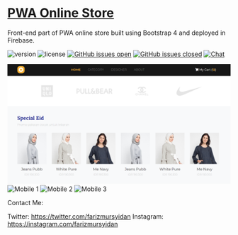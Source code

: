 # [PWA Online Store](https://fariz-s-shop.web.app/)

Front-end part of PWA online store built using Bootstrap 4 and deployed in Firebase.

![version](https://img.shields.io/badge/version-1.1.0-blue.svg) ![license](https://img.shields.io/badge/license-MIT-blue.svg) [![GitHub issues open](https://img.shields.io/github/issues/creativetimofficial/black-dashboard-react.svg?maxAge=2592000)]() [![GitHub issues closed](https://img.shields.io/github/issues-closed-raw/creativetimofficial/black-dashboard-react.svg?maxAge=2592000)]()  [![Chat](https://img.shields.io/badge/chat-on%20discord-7289da.svg)](https://discord.gg/E4aHAQy)

![Web](./github-assets/web.png)
![Mobile 1](./github-assets/mobile-1.png)
![Mobile 2](./github-assets/mobile-2.png)
![Mobile 3](./github-assets/mobile-3.png)

Contact Me:

Twitter: <https://twitter.com/farizmursyidan>
Instagram: <https://instagram.com/farizmursyidan>